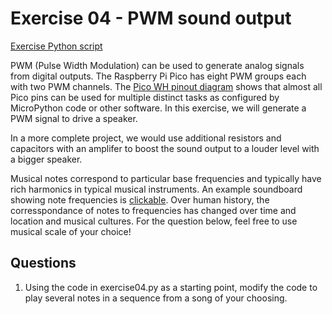 # Exercise 04 - PWM sound output

[Exercise Python script](./exercise03.py)

PWM (Pulse Width Modulation) can be used to generate analog signals from digital outputs.
The Raspberry Pi Pico has eight PWM groups each with two PWM channels.
The [Pico WH pinout diagram](https://datasheets.raspberrypi.com/picow/PicoW-A4-Pinout.pdf) shows that almost all Pico pins can be used for multiple distinct tasks as configured by MicroPython code or other software.
In this exercise, we will generate a PWM signal to drive a speaker.

In a more complete project, we would use additional resistors and capacitors with an amplifer to boost the sound output to a louder level with a bigger speaker.

Musical notes correspond to particular base frequencies and typically have rich harmonics in typical musical instruments.
An example soundboard showing note frequencies is [clickable](https://muted.io/note-frequencies/).
Over human history, the corresspondance of notes to frequencies has changed over time and location and musical cultures.
For the question below, feel free to use musical scale of your choice!

## Questions

1. Using the code in exercise04.py as a starting point, modify the code to play several notes in a sequence from a song of your choosing.
